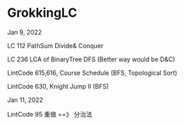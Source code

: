 # GrokkingLC

Jan 9, 2022

LC 112 PathSum Divide& Conquer

LC 236 LCA of BinaryTree DFS (Better way would be D&C)

LintCode 615,616, Course Schedule (BFS, Topological Sort)

LintCode 630, Knight Jump II (BFS)

Jan 11, 2022

LintCode 95 重做 ==》 分治法


